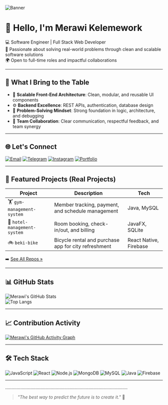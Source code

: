 ![Banner](https://github.com/user-attachments/assets/e055619b-51f7-4d8a-9420-e30bfae98845)


# 👋 Hello, I'm Merawi Kelemework

💻 Software Engineer | Full Stack Web Developer  
🧠 Passionate about solving real-world problems through clean and scalable software solutions  
🌍 Open to full-time roles and impactful collaborations

---

## 💎 What I Bring to the Table

- 🚀 **Scalable Front-End Architecture**: Clean, modular, and reusable UI components  
- ⚙️ **Backend Excellence**: REST APIs, authentication, database design  
- 🧠 **Problem-Solving Mindset**: Strong foundation in logic, architecture, and debugging  
- 🤝 **Team Collaboration**: Clear communication, respectful feedback, and team synergy  

---

## 🌐 Let's Connect

[![Email](https://img.shields.io/badge/Email-D14836?style=for-the-badge&logo=gmail&logoColor=white)](mailto:youremail@example.com)
[![Telegram](https://img.shields.io/badge/Telegram-2CA5E0?style=for-the-badge&logo=telegram&logoColor=white)](https://t.me/sibuh0525)
[![Instagram](https://img.shields.io/badge/Instagram-E4405F?style=for-the-badge&logo=instagram&logoColor=white)](https://instagram.com/sibuh05)
[![Portfolio](https://img.shields.io/badge/Coming%20Soon-Portfolio-lightgrey?style=for-the-badge)](https://your-portfolio-link.com)

---

## 🚧 Featured Projects (Real Projects)

| Project | Description | Tech |
|--------|-------------|------|
| 🏋️ `gym-management-system` | Member tracking, payment, and schedule management | Java, MySQL |
| 🏨 `hotel-management-system` | Room booking, check-in/out, and billing | JavaFX, SQLite |
| 🚲 `beki-bike` | Bicycle rental and purchase app for city refreshment | React Native, Firebase |

➡️ [See All Repos »](https://github.com/merawi-hub?tab=repositories)

---

## 📊 GitHub Stats

![Merawi's GitHub Stats](https://github-readme-stats.vercel.app/api?username=merawi-hub&show_icons=true&theme=tokyonight)  
![Top Langs](https://github-readme-stats.vercel.app/api/top-langs/?username=merawi-hub&layout=compact&theme=tokyonight)

---

## 📈 Contribution Activity

[![Merawi's GitHub Activity Graph](https://github-readme-activity-graph.vercel.app/graph?username=merawi-hub&theme=tokyo-night)](https://github.com/merawi-hub)

---

## 🛠 Tech Stack

![JavaScript](https://img.shields.io/badge/-JavaScript-black?style=flat-square&logo=javascript)
![React](https://img.shields.io/badge/-React-black?style=flat-square&logo=react)
![Node.js](https://img.shields.io/badge/-Node.js-black?style=flat-square&logo=node.js)
![MongoDB](https://img.shields.io/badge/-MongoDB-black?style=flat-square&logo=mongodb)
![MySQL](https://img.shields.io/badge/-MySQL-black?style=flat-square&logo=mysql)
![Java](https://img.shields.io/badge/-Java-black?style=flat-square&logo=java)
![Firebase](https://img.shields.io/badge/-Firebase-black?style=flat-square&logo=firebase)

---

.................................................................................................

> _"The best way to predict the future is to create it."_ 🌱

